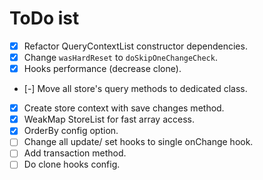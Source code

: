 # ToDo ist

- [x] Refactor QueryContextList constructor dependencies.
- [x] Change `wasHardReset` to `doSkipOneChangeCheck`.
- [x] Hooks performance (decrease clone).
- [-] Move all store's query methods to dedicated class.
- [x] Create store context with save changes method.
- [x] WeakMap StoreList for fast array access.
- [x] OrderBy config option.
- [ ] Change all update/ set hooks to single onChange hook.
- [ ] Add transaction method.
- [ ] Do clone hooks config.

